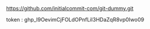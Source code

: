 https://github.com/initialcommit-com/git-dummy.git


token : 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
